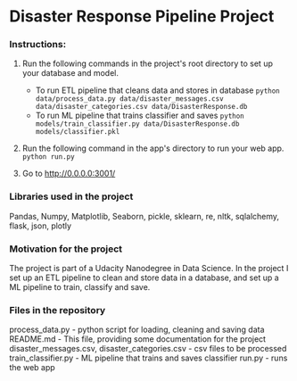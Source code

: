# Disaster Response Pipeline Project

### Instructions:
1. Run the following commands in the project's root directory to set up your database and model.

    - To run ETL pipeline that cleans data and stores in database
        `python data/process_data.py data/disaster_messages.csv data/disaster_categories.csv data/DisasterResponse.db`
    - To run ML pipeline that trains classifier and saves
        `python models/train_classifier.py data/DisasterResponse.db models/classifier.pkl`

2. Run the following command in the app's directory to run your web app.
    `python run.py`

3. Go to http://0.0.0.0:3001/

### Libraries used in the project
Pandas, Numpy, Matplotlib, Seaborn, pickle, sklearn, re, nltk, sqlalchemy,
flask, json, plotly

### Motivation for the project
The project is part of a Udacity Nanodegree in Data Science. In the project I
set up an ETL pipeline to clean and store data in a database, and set up a
ML pipeline to train, classify and save.

### Files in the repository
process_data.py - python script for loading, cleaning and saving data
README.md - This file, providing some documentation for the project
disaster_messages.csv, disaster_categories.csv - csv files to be processed
train_classifier.py - ML pipeline that trains and saves classifier
run.py - runs the web app
